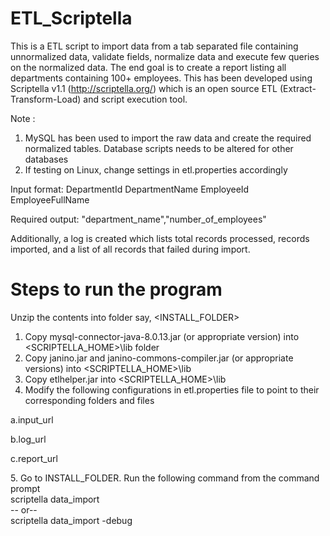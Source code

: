 # ETL_Scriptella

This is a ETL script to import data from a tab separated file containing unnormalized data, validate fields, normalize data and execute few queries on the normalized data. 
The end goal is to create a report listing all departments containing 100+ employees.
This has been developed using Scriptella v1.1 (http://scriptella.org/) which is an open source ETL (Extract-Transform-Load) 
and script execution tool.


Note :
1. MySQL has been used to import the raw data and create the required normalized tables.
	   Database scripts needs to be altered for other databases
2. If testing on Linux, change settings in etl.properties accordingly


Input format:
DepartmentId	DepartmentName	EmployeeId	EmployeeFullName

Required output:
"department_name","number_of_employees"

Additionally, a log is created which lists total records processed, records imported, and a list of all
records that failed during import.

Steps to run the program
==========================
Unzip the contents into folder say, <INSTALL_FOLDER>

1. Copy mysql-connector-java-8.0.13.jar (or appropriate version) into <SCRIPTELLA_HOME>\lib folder
2. Copy janino.jar and janino-commons-compiler.jar (or appropriate versions) into <SCRIPTELLA_HOME>\lib
3. Copy etlhelper.jar into <SCRIPTELLA_HOME>\lib
4. Modify the following configurations in etl.properties file to point to their corresponding folders and files

<p>a.input_url
<p>b.log_url
<p>c.report_url

<p>5. Go to INSTALL_FOLDER. Run the following command from the command prompt 
<br>scriptella data_import
 <br>-- or--
<br>scriptella data_import -debug
	
